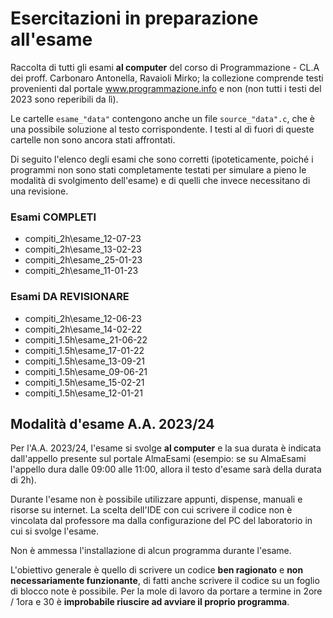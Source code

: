 # Esercitazioni in preparazione all'esame
Raccolta di tutti gli esami **al computer** del corso di Programmazione - CL.A dei proff. Carbonaro Antonella, Ravaioli Mirko; la collezione comprende testi provenienti dal portale www.programmazione.info e non (non tutti i testi del 2023 sono reperibili da lì).

Le cartelle `esame_"data"` contengono anche un file `source_"data".c`, che è una possibile soluzione al testo corrispondente. I testi al di fuori di queste cartelle non sono ancora stati affrontati.

Di seguito l'elenco degli esami che sono corretti (ipoteticamente, poiché i programmi non sono stati completamente testati per simulare a pieno le modalità di svolgimento dell'esame) e di quelli che invece necessitano di una revisione.

### Esami COMPLETI
- compiti_2h\esame_12-07-23
- compiti_2h\esame_13-02-23
- compiti_2h\esame_25-01-23
- compiti_2h\esame_11-01-23

### Esami DA REVISIONARE
- compiti_2h\esame_12-06-23
- compiti_2h\esame_14-02-22
- compiti_1.5h\esame_21-06-22
- compiti_1.5h\esame_17-01-22
- compiti_1.5h\esame_13-09-21
- compiti_1.5h\esame_09-06-21
- compiti_1.5h\esame_15-02-21
- compiti_1.5h\esame_12-01-21

## Modalità d'esame A.A. 2023/24
Per l'A.A. 2023/24, l'esame si svolge **al computer** e la sua durata è indicata dall'appello presente sul portale AlmaEsami (esempio: se su AlmaEsami l'appello dura dalle 09:00 alle 11:00, allora il testo d'esame sarà della durata di 2h). 

Durante l'esame non è possibile utilizzare appunti, dispense, manuali e risorse su internet. La scelta dell'IDE con cui scrivere il codice non è vincolata dal professore ma dalla configurazione del PC del laboratorio in cui si svolge l'esame.

Non è ammessa l'installazione di alcun programma durante l'esame.

L'obiettivo generale è quello di scrivere un codice **ben ragionato** e **non necessariamente funzionante**, di fatti anche scrivere il codice su un foglio di blocco note è possibile. Per la mole di lavoro da portare a termine in 2ore / 1ora e 30 è **improbabile riuscire ad avviare il proprio programma**. 